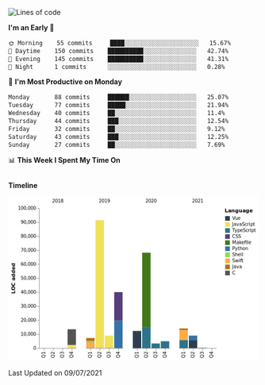 <!--START_SECTION:waka-->
![Lines of code](https://img.shields.io/badge/From%20Hello%20World%20I%27ve%20Written-273149%20lines%20of%20code-blue)

**I'm an Early 🐤** 

```text
🌞 Morning    55 commits     ████░░░░░░░░░░░░░░░░░░░░░   15.67% 
🌆 Daytime    150 commits    ██████████░░░░░░░░░░░░░░░   42.74% 
🌃 Evening    145 commits    ██████████░░░░░░░░░░░░░░░   41.31% 
🌙 Night      1 commits      ░░░░░░░░░░░░░░░░░░░░░░░░░   0.28%

```
📅 **I'm Most Productive on Monday** 

```text
Monday       88 commits     ██████░░░░░░░░░░░░░░░░░░░   25.07% 
Tuesday      77 commits     █████░░░░░░░░░░░░░░░░░░░░   21.94% 
Wednesday    40 commits     ██░░░░░░░░░░░░░░░░░░░░░░░   11.4% 
Thursday     44 commits     ███░░░░░░░░░░░░░░░░░░░░░░   12.54% 
Friday       32 commits     ██░░░░░░░░░░░░░░░░░░░░░░░   9.12% 
Saturday     43 commits     ███░░░░░░░░░░░░░░░░░░░░░░   12.25% 
Sunday       27 commits     ██░░░░░░░░░░░░░░░░░░░░░░░   7.69%

```


📊 **This Week I Spent My Time On** 

```text
```

**Timeline**

![Chart not found](https://raw.githubusercontent.com/johann-lr/johann-lr/master/charts/bar_graph.png) 


 Last Updated on 09/07/2021
<!--END_SECTION:waka-->
